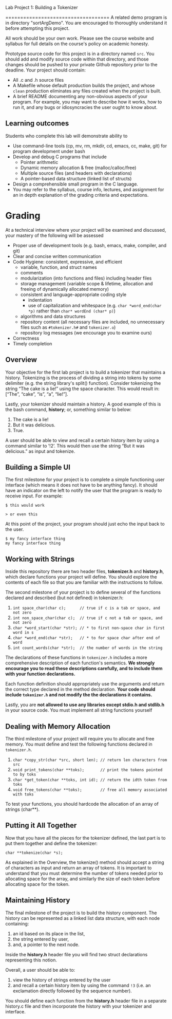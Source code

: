 Lab Project 1: Building a Tokenizer

===================================
A related demo program is in directory "sortArgDemo". You are
encouraged to thoroughly understand it before attempting this project.

All work should be your own work. Please see the course website and syllabus for full details on the course's policy on academic honesty.

Prototype source code for this project is in a directory named `src`.
You should add and modify source code within that directory, and those
changes should be pushed to your private Github repository prior to
the deadline. Your project should contain:  
- All .c and .h source files
- A Makefile whose default production builds the project, and whose
`clean` production eliminates any files created when the project is
built.
- A brief README documenting any non-obvious aspects of your program.
  For example, you may want to describe how it works, how to run it,
  and any bugs or idiosyncracies the user ought to know about.

## Learning outcomes
Students who complete this lab will demonstrate ability to
- Use command-line tools (cp, mv, rm, mkdir, cd, emacs, cc, make, git)
for program development under bash
- Develop and debug C programs that include
  - Pointer arithmetic
  - Dynamic memory allocation & free (malloc/calloc/free)
  - Multiple source files (and headers with declarations)
  - A pointer-based data structure (linked list of structs)
- Design a comprehensible small program in the C language.
- You may refer to the syllabus, course info, lectures, and assignment
for an in depth explanation of the grading criteria and expectations.

# Grading
At a technical interview where your project will be examined
and discussed, your mastery of the following will be assessed

- Proper use of development tools (e.g. bash, emacs, make, compiler,
  and git)
- Clear and concise written communication
- Code Hygiene: consistent, expressive, and efficient
    - variable, function, and struct names
    - comments
    - modularization (into functions and files) including header files
    - storage management (variable scope & lifetime, allocation and
      freeing of dynamically allocated memory)
    - consistent and language-appropriate coding style
       - indentation
       - use of capitalization and whitespace (e.g. `char *word_end(char *p)`
         rather than `char* wordEnd (char* p)`)
    - algorithms and data structures
    - repository content (all necessary files are included, no
      unnecessary files such as `#tokenizer.h#` and `tokenizer.o`)
    - repository log messages (we encourage you to examine ours)
- Correctness
- Timely completion

## Overview
Your objective for the first lab project is to build a tokenizer that
maintains a history. Tokenizing is the process of dividing a string into
tokens by some delimiter (e.g. the string library's split() function).
Consider tokenizing the string “The cake is a lie!” using the space
character. This would result in: \[“The”, “cake”, “is”, “a”, “lie!”\].

Lastly, your tokenizer should maintain a history. A good example of this
is the bash command, **history**; or, something similar to below:

1.  The cake is a lie!
2.  But it was delicious.
3.  True.

A user should be able to view and recall a certain history item by using a command
similar to ’!2’. This would then use the string “But it was delicious.” as input and
tokenize.

## Building a Simple UI
The first milestone for your project is to complete a simple functioning
user interface (which means it does not have to be anything fancy). It
should have an indicator on the left to notify the user that the program
is ready to receive input. For example:

`$ this would work`

`> or even this`

At this point of the project, your program should just echo the input
back to the user.

```
$ my fancy interface thing
my fancy interface thing
```

## Working with Strings
Inside this repository there are two header files, **tokenizer.h** and **history.h**,
which declare functions your project will define. You should explore the
contents of each file so that you are familiar with the instructions to
follow.

The second milestone of your project is to define several of the
functions declared and described (but not defined) in tokenizer.h:

1.  `int space_char(char c);      // true if c is a tab or space, and not zero`
2.  `int non_space_char(char c);  // true if c not a tab or space, and not zero`
3.  `char *word_start(char *str); // * to first non-space char in first word in s`
4.  `char *word_end(char *str);   // * to for space char after end of word`
5.  `int count_words(char *str);  // the number of words in the string`

The declarations of these functions in `tokenizer.h` includes a more
comprehensive description of each function's semantics.  **We strongly
encourage you to read these descriptions carefully, and to include
them with your function declarations.**

Each function definition should appropriately use the arguments and
return the correct type declared in the method declaration. **Your code should include `tokenizer.h` and not modify the the declarations it contains.**

Lastly, you are **not allowed to use any libraries except stdio.h and stdlib.h**
in your source code. You must implement all string functions yourself

## Dealing with Memory Allocation
The third milestone of your project will require you to allocate and
free memory.  You must define and test the
following functions declared in `tokenizer.h`.

1.  `char *copy_str(char *src, short len); // return len characters from src`
2.  `void print_tokens(char **toks);       // print the tokens pointed to by toks`
3.  `char *get_token(char **toks, int id); // return the idth token from toks`
4.  `void free_tokens(char **toks);        // free all memory associated with toks`

To test your functions, you should hardcode the allocation of an array
of strings (char\*\*).

## Putting it All Together
Now that you have all the pieces for the tokenizer defined, the last
part is to put them together and define the tokenizer:

`char **tokenize(char *s);`

As explained in the Overview, the tokenize() method should accept a string
of characters as input and return an array of tokens. It is important to
understand that you must determine the number of tokens needed prior to
allocating space for the array, and similarly the size of each token before
allocating space for the token.

## Maintaining History
The final milestone of the project is to build the history component.
The history can be represented as a linked list data structure, with
each node containing:

1.  an id based on its place in the list,
2.  the string entered by user,
3.  and, a pointer to the next node.

Inside the **history.h** header file you will find two struct
declarations representing this notion.

Overall, a user should be able to:

1. view the history of strings entered by the user
2. and recall a certain history item by using the command
   `!3` (i.e. an exclamation directly followed by the sequence number).

You should define each function from the **history.h** header file in
a separate history.c file and then incorporate the history with your
tokenizer and interface.
